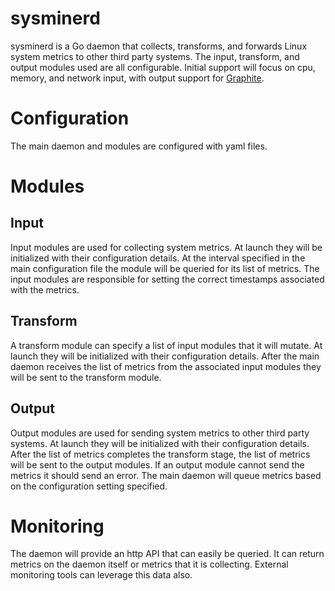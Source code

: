 sysminerd
=========

sysminerd is a Go daemon that collects, transforms, and forwards Linux system metrics to other third party systems.  The input, transform, and output modules used are all configurable.  Initial support will focus on cpu, memory, and network input, with output support for [Graphite](https://github.com/graphite-project/).

# Configuration

The main daemon and modules are configured with yaml files.  

# Modules

## Input

Input modules are used for collecting system metrics.  At launch they will be initialized with their configuration details.  At the interval specified in the main configuration file the module will be queried for its list of metrics.  The input modules are responsible for setting the correct timestamps associated with the metrics.

## Transform

A transform module can specify a list of input modules that it will mutate.  At launch they will be initialized with their configuration details. After the main daemon receives the list of metrics from the associated input modules they will be sent to the transform module.

## Output

Output modules are used for sending system metrics to other third party systems.  At launch they will be initialized with their configuration details.  After the list of metrics completes the transform stage, the list of metrics will be sent to the output modules.  If an output module cannot send the metrics it should send an error.  The main daemon will queue metrics based on the configuration setting specified.

# Monitoring

The daemon will provide an http API that can easily be queried.  It can return metrics on the daemon itself or metrics that it is collecting.  External monitoring tools can leverage this data also.
